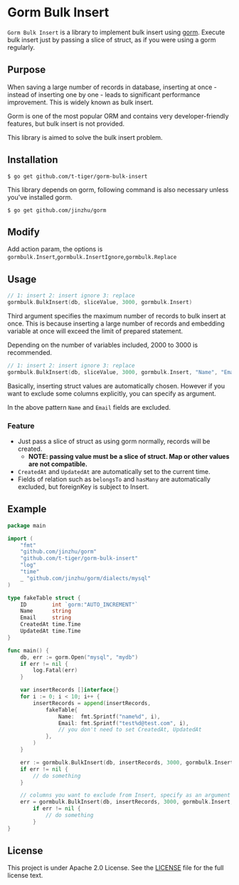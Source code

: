 # Gorm Bulk Insert

`Gorm Bulk Insert` is a library to implement bulk insert using [gorm](https://github.com/jinzhu/gorm). Execute bulk insert just by passing a slice of struct, as if you were using a gorm regularly.

## Purpose

When saving a large number of records in database, inserting at once - instead of inserting one by one - leads to significant performance improvement. This is widely known as bulk insert.

Gorm is one of the most popular ORM and contains very developer-friendly features, but bulk insert is not provided.

This library is aimed to solve the bulk insert problem.

## Installation

`$ go get github.com/t-tiger/gorm-bulk-insert`

This library depends on gorm, following command is also necessary unless you've installed gorm.

`$ go get github.com/jinzhu/gorm`

## Modify

Add action param, the options is `gormbulk.Insert`,`gormbulk.InsertIgnore`,`gormbulk.Replace`

## Usage

```go
// 1: insert 2: insert ignore 3: replace
gormbulk.BulkInsert(db, sliceValue, 3000, gormbulk.Insert)
```

Third argument specifies the maximum number of records to bulk insert at once. This is because inserting a large number of records and embedding variable at once will exceed the limit of prepared statement.

Depending on the number of variables included, 2000 to 3000 is recommended.

```go
// 1: insert 2: insert ignore 3: replace
gormbulk.BulkInsert(db, sliceValue, 3000, gormbulk.Insert, "Name", "Email")
```

Basically, inserting struct values are automatically chosen. However if you want to exclude some columns explicitly, you can specify as argument.

In the above pattern `Name` and `Email` fields are excluded.

### Feature

- Just pass a slice of struct as using gorm normally, records will be created.
    - **NOTE: passing value must be a slice of struct. Map or other values are not compatible.**
- `CreatedAt` and `UpdatedAt` are automatically set to the current time.
- Fields of relation such as `belongsTo` and `hasMany` are automatically excluded, but foreignKey is subject to Insert.

## Example

```go
package main

import (
	"fmt"
	"github.com/jinzhu/gorm"
	"github.com/t-tiger/gorm-bulk-insert"
	"log"
	"time"
	_ "github.com/jinzhu/gorm/dialects/mysql"
)

type fakeTable struct {
	ID        int `gorm:"AUTO_INCREMENT"` 
	Name      string
	Email     string
	CreatedAt time.Time
	UpdatedAt time.Time
}

func main() {
	db, err := gorm.Open("mysql", "mydb")
	if err != nil {
		log.Fatal(err)
	}

	var insertRecords []interface{}
	for i := 0; i < 10; i++ {
		insertRecords = append(insertRecords,
			fakeTable{
				Name:  fmt.Sprintf("name%d", i),
				Email: fmt.Sprintf("test%d@test.com", i),
				// you don't need to set CreatedAt, UpdatedAt
			},
		)
	}

	err := gormbulk.BulkInsert(db, insertRecords, 3000, gormbulk.Insert)
	if err != nil {
		// do something
	}

	// columns you want to exclude from Insert, specify as an argument
	err = gormbulk.BulkInsert(db, insertRecords, 3000, gormbulk.Insert, "Email")
        if err != nil {
            // do something
        }
}
```

## License

This project is under Apache 2.0 License. See the [LICENSE](https://github.com/kabukikeiji/gorm-bulk-insert/blob/master/LICENSE.txt) file for the full license text.
